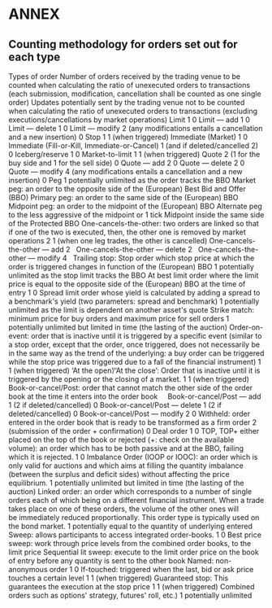 # ANNEX

## Counting methodology for orders set out for each type

Types of order Number of orders received by the trading venue to be counted when calculating the ratio of unexecuted orders to transactions (each submission, modification, cancellation shall be counted as one single order) Updates potentially sent by the trading venue not to be counted when calculating the ratio of unexecuted orders to transactions (excluding executions/cancellations by market operations) Limit 1 0 Limit — add 1 0 Limit — delete 1 0 Limit — modify 2 (any modifications entails a cancellation and a new insertion) 0 Stop 1 1 (when triggered) Immediate (Market) 1 0 Immediate (Fill-or-Kill, Immediate-or-Cancel) 1 (and if deleted/cancelled 2) 0 Iceberg/reserve 1 0 Market-to-limit 1 1 (when triggered) Quote 2 (1 for the buy side and 1 for the sell side) 0 Quote — add 2 0 Quote — delete 2 0 Quote — modify 4 (any modifications entails a cancellation and a new insertion) 0 Peg 1 potentially unlimited as the order tracks the BBO Market peg: an order to the opposite side of the (European) Best Bid and Offer (BBO) Primary peg: an order to the same side of the (European) BBO Midpoint peg: an order to the midpoint of the (European) BBO Alternate peg to the less aggressive of the midpoint or 1 tick Midpoint inside the same side of the Protected BBO One-cancels-the-other: two orders are linked so that if one of the two is executed, then, the other one is removed by market operations 2 1 (when one leg trades, the other is cancelled) One-cancels-the-other — add 2   One-cancels-the-other — delete 2   One-cancels-the-other — modify 4   Trailing stop: Stop order which stop price at which the order is triggered changes in function of the (European) BBO 1 potentially unlimited as the stop limit tracks the BBO At best limit order where the limit price is equal to the opposite side of the (European) BBO at the time of entry 1 0 Spread limit order whose yield is calculated by adding a spread to a benchmark's yield (two parameters: spread and benchmark) 1 potentially unlimited as the limit is dependent on another asset's quote Strike match: minimum price for buy orders and maximum price for sell orders 1 potentially unlimited but limited in time (the lasting of the auction) Order-on-event: order that is inactive until it is triggered by a specific event (similar to a stop order, except that the order, once triggered, does not necessarily be in the same way as the trend of the underlying: a buy order can be triggered while the stop price was triggered due to a fall of the financial instrument) 1 1 (when triggered) ‘At the open’/‘At the close’: Order that is inactive until it is triggered by the opening or the closing of a market. 1 1 (when triggered) Book-or-cancel/Post: order that cannot match the other side of the order book at the time it enters into the order book     Book-or-cancel/Post — add 1 (2 if deleted/cancelled) 0 Book-or-cancel/Post — delete 1 (2 if deleted/cancelled) 0 Book-or-cancel/Post — modify 2 0 Withheld: order entered in the order book that is ready to be transformed as a firm order 2 (submission of the order + confirmation) 0 Deal order 1 0 TOP, TOP+ either placed on the top of the book or rejected (+: check on the available volume): an order which has to be both passive and at the BBO, failing which it is rejected. 1 0 Imbalance Order (IOOP or IOOC): an order which is only valid for auctions and which aims at filling the quantity imbalance (between the surplus and deficit sides) without affecting the price equilibrium. 1 potentially unlimited but limited in time (the lasting of the auction) Linked order: an order which corresponds to a number of single orders each of which being on a different financial instrument. When a trade takes place on one of these orders, the volume of the other ones will be immediately reduced proportionally. This order type is typically used on the bond market. 1 potentially equal to the quantity of underlying entered Sweep: allows participants to access integrated order-books. 1 0 Best price sweep: work through price levels from the combined order books, to the limit price Sequential lit sweep: execute to the limit order price on the book of entry before any quantity is sent to the other book Named: non-anonymous order 1 0 If-touched: triggered when the last, bid or ask price touches a certain level 1 1 (when triggered) Guaranteed stop: This guarantees the execution at the stop price 1 1 (when triggered) Combined orders such as options' strategy, futures' roll, etc.) 1 potentially unlimited

